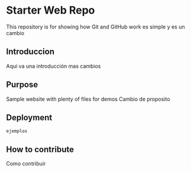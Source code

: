 # Starter Web Repo

This repository is for showing how Git and GitHub work
es simple y es un cambio

## Introduccion
Aqui va una introducción
mas cambios

## Purpose

Sample website with plenty of files for demos
Cambio de proposito

## Deployment
	ejemplos
## How to contribute
Como contribuir